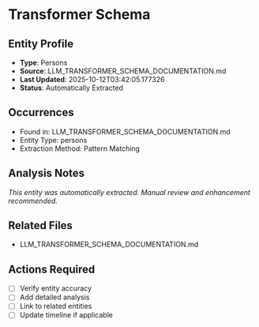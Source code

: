 # Transformer Schema

## Entity Profile
- **Type**: Persons
- **Source**: LLM_TRANSFORMER_SCHEMA_DOCUMENTATION.md
- **Last Updated**: 2025-10-12T03:42:05.177326
- **Status**: Automatically Extracted

## Occurrences
- Found in: LLM_TRANSFORMER_SCHEMA_DOCUMENTATION.md
- Entity Type: persons
- Extraction Method: Pattern Matching

## Analysis Notes
*This entity was automatically extracted. Manual review and enhancement recommended.*

## Related Files
- LLM_TRANSFORMER_SCHEMA_DOCUMENTATION.md

## Actions Required
- [ ] Verify entity accuracy
- [ ] Add detailed analysis
- [ ] Link to related entities
- [ ] Update timeline if applicable
